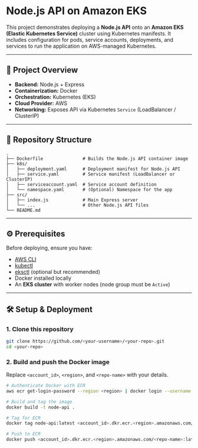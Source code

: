 # Node.js API on Amazon EKS

This project demonstrates deploying a **Node.js API** onto an **Amazon EKS (Elastic Kubernetes Service)** cluster using Kubernetes manifests. It includes configuration for pods, service accounts, deployments, and services to run the application on AWS-managed Kubernetes.

---

## 🚀 Project Overview

* **Backend:** Node.js + Express
* **Containerization:** Docker
* **Orchestration:** Kubernetes (EKS)
* **Cloud Provider:** AWS
* **Networking:** Exposes API via Kubernetes `Service` (LoadBalancer / ClusterIP)

---

## 📂 Repository Structure

```
.
├── Dockerfile               # Builds the Node.js API container image
├── k8s/
│   ├── deployment.yaml      # Deployment manifest for Node.js API
│   ├── service.yaml         # Service manifest (LoadBalancer or ClusterIP)
│   ├── serviceaccount.yaml  # Service account definition
│   └── namespace.yaml       # (Optional) Namespace for the app
├── src/
│   ├── index.js             # Main Express server
│   └── ...                  # Other Node.js API files
└── README.md
```

---

## ⚙️ Prerequisites

Before deploying, ensure you have:

* [AWS CLI](https://docs.aws.amazon.com/cli/latest/userguide/getting-started-install.html)
* [kubectl](https://kubernetes.io/docs/tasks/tools/)
* [eksctl](https://eksctl.io/) (optional but recommended)
* Docker installed locally
* An **EKS cluster** with worker nodes (node group must be `Active`)

---

## 🛠️ Setup & Deployment

### 1. Clone this repository

```bash
git clone https://github.com/<your-username>/<your-repo>.git
cd <your-repo>
```

### 2. Build and push the Docker image

Replace `<account_id>`, `<region>`, and `<repo-name>` with your details.

```bash
# Authenticate Docker with ECR
aws ecr get-login-password --region <region> | docker login --username AWS --password-stdin <account_id>.dkr.ecr.<region>.amazonaws.com

# Build and tag the image
docker build -t node-api .

# Tag for ECR
docker tag node-api:latest <account_id>.dkr.ecr.<region>.amazonaws.com/<repo-name>:latest

# Push to ECR
docker push <account_id>.dkr.ecr.<region>.amazonaws.com/<repo-name>:latest
```

